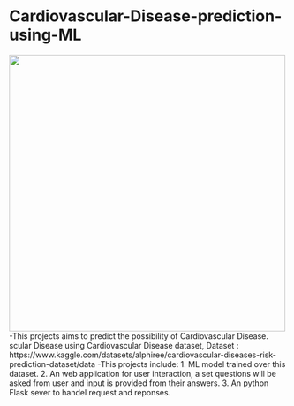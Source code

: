# Cardiovascular-Disease-prediction-using-ML

<img src="https://mahavirdiagnosticcentre.com/img/diagnostic/2d-echo-and-ecg.jpg" width="500">
-This projects aims to predict the possibility of Cardiovascular Disease.
scular Disease using Cardiovascular Disease dataset, Dataset : https://www.kaggle.com/datasets/alphiree/cardiovascular-diseases-risk-prediction-dataset/data
-This projects include:
  1. ML model trained over this dataset.
  2. An web application for user interaction, a set questions will be asked from user and input is provided from their answers.
  3. An python Flask sever to handel request and reponses.
